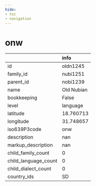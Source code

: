 ```yaml
---
hide:
- toc
- navigation
---
```

# onw
|                      | info       |
|:---------------------|:-----------|
| id                   | oldn1245   |
| family_id            | nubi1251   |
| parent_id            | nobi1239   |
| name                 | Old Nubian |
| bookkeeping          | False      |
| level                | language   |
| latitude             | 18.760713  |
| longitude            | 31.748657  |
| iso639P3code         | onw        |
| description          | nan        |
| markup_description   | nan        |
| child_family_count   | 0          |
| child_language_count | 0          |
| child_dialect_count  | 0          |
| country_ids          | SD         |